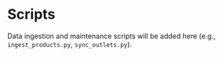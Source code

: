 # Scripts

Data ingestion and maintenance scripts will be added here (e.g., `ingest_products.py`, `sync_outlets.py`).
